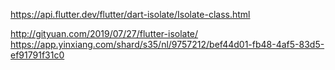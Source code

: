 https://api.flutter.dev/flutter/dart-isolate/Isolate-class.html

http://gityuan.com/2019/07/27/flutter-isolate/  https://app.yinxiang.com/shard/s35/nl/9757212/bef44d01-fb48-4af5-83d5-ef91791f31c0